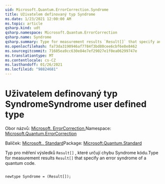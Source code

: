 ```yaml
---
uid: Microsoft.Quantum.ErrorCorrection.Syndrome
title: Uživatelem definovaný typ Syndrome
ms.date: 1/23/2021 12:00:00 AM
ms.topic: article
qsharp.kind: udt
qsharp.namespace: Microsoft.Quantum.ErrorCorrection
qsharp.name: Syndrome
qsharp.summary: Type for measurement results `Result[]` that specify an error syndrome of a quantum code.
ms.openlocfilehash: fa73da3190946af7784f3bd80cee6cbf6e8e8462
ms.sourcegitcommit: 71605ea9cc630e84e7ef29027e1f0ea06299747e
ms.translationtype: MT
ms.contentlocale: cs-CZ
ms.lasthandoff: 01/26/2021
ms.locfileid: "98824681"
---
```

# <a name="syndrome-user-defined-type"></a><span data-ttu-id="79a39-102">Uživatelem definovaný typ Syndrome</span><span class="sxs-lookup"><span data-stu-id="79a39-102">Syndrome user defined type</span></span>

<span data-ttu-id="79a39-103">Obor názvů: [Microsoft. ErrorCorrection.](xref:Microsoft.Quantum.ErrorCorrection)</span><span class="sxs-lookup"><span data-stu-id="79a39-103">Namespace: [Microsoft.Quantum.ErrorCorrection](xref:Microsoft.Quantum.ErrorCorrection)</span></span>

<span data-ttu-id="79a39-104">Balíček: [Microsoft.. Standard](https://nuget.org/packages/Microsoft.Quantum.Standard)</span><span class="sxs-lookup"><span data-stu-id="79a39-104">Package: [Microsoft.Quantum.Standard](https://nuget.org/packages/Microsoft.Quantum.Standard)</span></span>


<span data-ttu-id="79a39-105">Typ pro měření výsledků `Result[]` , které určují chybu Syndrome kódu.</span><span class="sxs-lookup"><span data-stu-id="79a39-105">Type for measurement results `Result[]` that specify an error syndrome of a quantum code.</span></span>

```qsharp

newtype Syndrome = (Result[]);
```

